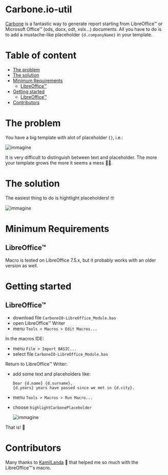 # Carbone.io-util

[Carbone](https://carbone.io) is a fantastic way to generate report starting from LibreOffice™ or Microsoft Office™ (ods, docx, odt, xslx...) documents.
All you have to do is to add a mustache-like placeholder `{d.companyName}` in your template.


# Table of content
<!-- TOC start (generated with https://github.com/derlin/bitdowntoc) -->

- [The problem](#the-problem)
- [The solution](#the-solution)
- [Minimum Requirements](#minimum-requirements)
  * [LibreOffice™](#libreoffice)
- [Getting started](#getting-started)
  * [LibreOffice™](#libreoffice-1)
- [Contributors](#contributors)

<!-- TOC end -->


<!-- TOC --><a name="the-problem"></a>
# The problem
You have a big template with alot of placeholder `{}`, i.e.:

![immagine](https://github.com/danibs/Carbone.io-util/assets/30932554/4d5c064e-8bbb-4904-a75b-869ff279d569)

It is very difficult to distinguish between text and placeholder. The more your template grows the more it seems a mess 😵‍💫.


<!-- TOC --><a name="the-solution"></a>
# The solution
The easiest thing to do is hightlight placeholders! 🤓

![immagine](https://github.com/danibs/Carbone.io-util/assets/30932554/4acd6873-2644-4ae1-b22a-69fcfdc1e028)


<!-- TOC --><a name="minimum-requirements"></a>
# Minimum Requirements
<!-- TOC --><a name="libreoffice"></a>
## LibreOffice™
Macro is tested on LibreOffice 7.5.x, but it probably works with an older version as well.


<!-- TOC --><a name="getting-started"></a>
# Getting started
<!-- TOC --><a name="libreoffice-1"></a>
## LibreOffice™
- download file `CarboneIO-LibreOffice_Module.bas`
- open LibreOffice™ Writer
- menu `Tools > Macros > Edit Macros...`

In the macros IDE:
- menu `File > Import BASIC...`
- select file `CarboneIO-LibreOffice_Module.bas`

Return to LibreOffice™ Writer:
- add some text and placeholders like:
  ```
  Dear {d.name} {d.surname},
  {d.years} years have passed since we met in {d.city}.
  ```
- menu `Tools > Macros > Run Macro...`
- choose `highlightCarbonePlaceholder`

  ![immagine](https://github.com/danibs/Carbone.io-util/assets/30932554/4691ff31-494e-4c0f-bce7-fc2674a1d3c9)


That is! 🥳


<!-- TOC --><a name="contributors"></a>
# Contributors
Many thanks to [KamilLanda](https://ask.libreoffice.org/u/kamillanda) 💪 that helped me so much with the LibreOffice™'s macro.

